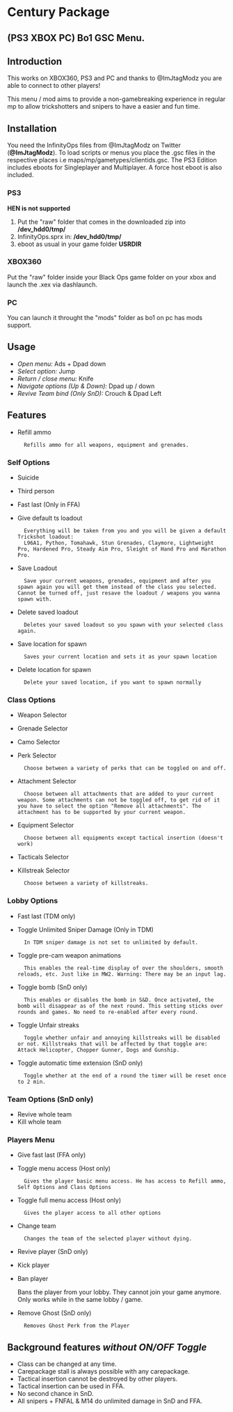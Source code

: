 # Century Package
## **(PS3 XBOX PC) Bo1 GSC Menu.**

## Introduction
This works on XBOX360, PS3 and PC and thanks to @ImJtagModz you are able to connect to other players!

This menu / mod aims to provide a non-gamebreaking experience in regular mp to allow trickshotters and snipers to have a easier and fun time.

## Installation
You need the InfinityOps files from @ImJtagModz on Twitter (**@ImJtagModz**). To load scripts or menus you place the .gsc files in the respective places i.e maps/mp/gametypes/clientids.gsc. The PS3 Edition includes eboots for Singleplayer and Multiplayer. A force host eboot is also included.

### PS3
**HEN is not supported**

1. Put the "raw" folder that comes in the downloaded zip into **/dev_hdd0/tmp/**
2. InfinityOps.sprx in: **/dev_hdd0/tmp/**
3. eboot as usual in your game folder **USRDIR**

### XBOX360
Put the "raw" folder inside your Black Ops game folder on your xbox and launch the .xex via dashlaunch.

### PC
You can launch it throught the "mods" folder as bo1 on pc has mods support.

## Usage
* *Open menu:* Ads + Dpad down
* *Select option:* Jump
* *Return / close menu:* Knife
* *Navigate options (Up & Down):* Dpad up / down
* *Revive Team bind (Only SnD):* Crouch & Dpad Left

## Features
* Refill ammo

        Refills ammo for all weapons, equipment and grenades.
  
### Self Options
* Suicide
* Third person
* Fast last (Only in FFA)
* Give default ts loadout

        Everything will be taken from you and you will be given a default Trickshot loadout:
        L96A1, Python, Tomahawk, Stun Grenades, Claymore, Lightweight Pro, Hardened Pro, Steady Aim Pro, Sleight of Hand Pro and Marathon Pro.
    
* Save Loadout

        Save your current weapons, grenades, equipment and after you spawn again you will get them instead of the class you selected. Cannot be turned off, just resave the loadout / weapons you wanna spawn with.
    
* Delete saved loadout

        Deletes your saved loadout so you spawn with your selected class again.
    
* Save location for spawn

        Saves your current location and sets it as your spawn location
    
* Delete location for spawn

        Delete your saved location, if you want to spawn normally

### Class Options
* Weapon Selector
* Grenade Selector
* Camo Selector
* Perk Selector

        Choose between a variety of perks that can be toggled on and off.
  
* Attachment Selector

        Choose between all attachments that are added to your current weapon. Some attachments can not be toggled off, to get rid of it you have to select the option "Remove all attachments". The attachment has to be supported by your current weapon.
  
* Equipment Selector

        Choose between all equipments except tactical insertion (doesn't work)
    
* Tacticals Selector
* Killstreak Selector

        Choose between a variety of killstreaks.
  
### Lobby Options
* Fast last (TDM only)
* Toggle Unlimited Sniper Damage (Only in TDM)

        In TDM sniper damage is not set to unlimited by default.
    
* Toggle pre-cam weapon animations

        This enables the real-time display of over the shoulders, smooth reloads, etc. Just like in MW2. Warning: There may be an input lag.
    
* Toggle bomb (SnD only)

        This enables or disables the bomb in S&D. Once activated, the bomb will disappear as of the next round. This setting sticks over rounds and games. No need to re-enabled after every round.

* Toggle Unfair streaks

        Toggle whether unfair and annoying killstreaks will be disabled or not. Killstreaks that will be affected by that toggle are: Attack Helicopter, Chopper Gunner, Dogs and Gunship.

* Toggle automatic time extension (SnD only)

        Toggle whether at the end of a round the timer will be reset once to 2 min.

### Team Options (SnD only)
* Revive whole team
* Kill whole team
  
### Players Menu
* Give fast last (FFA only)
  
* Toggle menu access (Host only)

        Gives the player basic menu access. He has access to Refill ammo, Self Options and Class Options

* Toggle full menu access (Host only)

        Gives the player access to all other options

* Change team

        Changes the team of the selected player without dying.
    
* Revive player (SnD only)
* Kick player
* Ban player

    Bans the player from your lobby. They cannot join your game anymore. Only works while in the same lobby / game.
    
* Remove Ghost (SnD only)

        Removes Ghost Perk from the Player
  
## Background features _without ON/OFF Toggle_
* Class can be changed at any time.
* Carepackage stall is always possible with any carepackage.
* Tactical insertion cannot be destroyed by other players.
* Tactical insertion can be used in FFA.
* No second chance in SnD.
* All snipers + FNFAL & M14 do unlimited damage in SnD and FFA.
